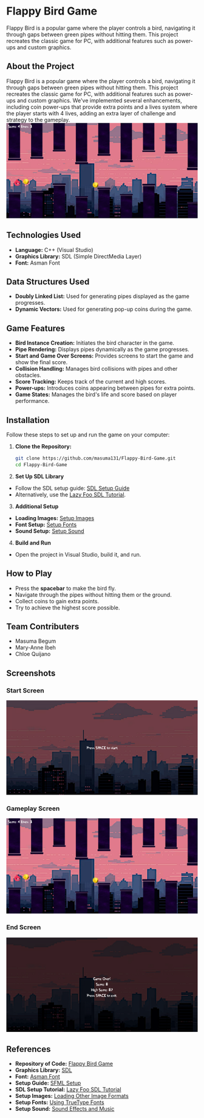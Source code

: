 # Flappy Bird Game

Flappy Bird is a popular game where the player controls a bird, navigating it through gaps between green pipes without hitting them. This project recreates the classic game for PC, with additional features such as power-ups and custom graphics.

## About the Project

Flappy Bird is a popular game where the player controls a bird, navigating it through gaps between green pipes without hitting them. This project recreates the classic game for PC, with additional features such as power-ups and custom graphics. We've implemented several enhancements, including coin power-ups that provide extra points and a lives system where the player starts with 4 lives, adding an extra layer of challenge and strategy to the gameplay.
![Gameplay Screen](images/gameplay_screen.png)

## Technologies Used
- **Language:** C++ (Visual Studio)
- **Graphics Library:** SDL (Simple DirectMedia Layer)
- **Font:** Asman Font

## Data Structures Used
- **Doubly Linked List:** Used for generating pipes displayed as the game progresses.
- **Dynamic Vectors:** Used for generating pop-up coins during the game.

## Game Features
- **Bird Instance Creation:** Initiates the bird character in the game.
- **Pipe Rendering:** Displays pipes dynamically as the game progresses.
- **Start and Game Over Screens:** Provides screens to start the game and show the final score.
- **Collision Handling:** Manages bird collisions with pipes and other obstacles.
- **Score Tracking:** Keeps track of the current and high scores.
- **Power-ups:** Introduces coins appearing between pipes for extra points.
- **Game States:** Manages the bird's life and score based on player performance.

## Installation

Follow these steps to set up and run the game on your computer:

1. **Clone the Repository:**
   ```bash
   git clone https://github.com/masuma131/Flappy-Bird-Game.git
   cd Flappy-Bird-Game
   ```
2. **Set Up SDL Library**

- Follow the SDL setup guide: [SDL Setup Guide](https://www.sfml-dev.org/tutorials/2.6/start-vc.php)
- Alternatively, use the [Lazy Foo SDL Tutorial](https://lazyfoo.net/tutorials/SDL/01_hello_SDL/windows/msvc2019/index.php).

3. **Additional Setup**

- **Loading Images:** [Setup Images](https://lazyfoo.net/tutorials/SDL/06_extension_libraries_and_loading_other_image_formats/windows/msvc2019/index.php)
- **Font Setup:** [Setup Fonts](https://lazyfoo.net/tutorials/SDL/16_true_type_fonts/index.php)
- **Sound Setup:** [Setup Sound](https://lazyfoo.net/tutorials/SDL/21_sound_effects_and_music/index.php)

4. **Build and Run**

- Open the project in Visual Studio, build it, and run.

## How to Play

- Press the **spacebar** to make the bird fly.
- Navigate through the pipes without hitting them or the ground.
- Collect coins to gain extra points.
- Try to achieve the highest score possible.

## Team Contributers
- Masuma Begum
- Mary-Anne Ibeh
- Chloe Quijano

## Screenshots
### Start Screen
![Start Screen](images/start_screen.png)
### Gameplay Screen
![Gameplay Screen](images/gameplay_screen.png)
### End Screen
![End Screen](images/end_screen.png)

## References

- **Repository of Code:** [Flappy Bird Game](https://github.com/masuma131/Flappy-Bird-Game)
- **Graphics Library:** [SDL](https://www.libsdl.org/)
- **Font:** [Asman Font](https://www.dafont.com/fr/asman.font)
- **Setup Guide:** [SFML Setup](https://www.sfml-dev.org/tutorials/2.6/start-vc.php)
- **SDL Setup Tutorial:** [Lazy Foo SDL Tutorial](https://lazyfoo.net/tutorials/SDL/01_hello_SDL/windows/msvc2019/index.php)
- **Setup Images:** [Loading Other Image Formats](https://lazyfoo.net/tutorials/SDL/06_extension_libraries_and_loading_other_image_formats/windows/msvc2019/index.php)
- **Setup Fonts:** [Using TrueType Fonts](https://lazyfoo.net/tutorials/SDL/16_true_type_fonts/index.php)
- **Setup Sound:** [Sound Effects and Music](https://lazyfoo.net/tutorials/SDL/21_sound_effects_and_music/index.php)

